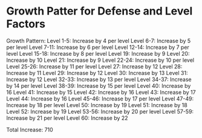 # Growth Patter for Defense and Level Factors
Growth Pattern:
Level 1-5: Increase by 4 per level
Level 6-7: Increase by 5 per level
Level 7-11: Increase by 6 per level
Level 12-14: Increase by 7 per level
Level 15-18: Increase by 8 per level
Level 19: Increase by 9
Level 20: Increase by 10
Level 21: Increase by 9
Level 22-24: Increase by 10 per level
Level 25-26: Increase by 11 per level
Level 27: Increase by 12
Level 28: Increase by 11
Level 29: Increase by 12
Level 30: Increase by 13
Level 31: Increase by 12
Level 32-33: Increase by 13 per level
Level 34-37: Increase by 14 per level
Level 38-39: Increase by 15 per level
Level 40: Increase by 16
Level 41: Increase by 15
Level 42: Increase by 16
Level 43: Increase by 17
Level 44: Increase by 16
Level 45-46: Increase by 17 per level
Level 47-49: Increase by 18 per level
Level 50: Increase by 19
Level 51: Increase by 18
Level 52: Increase by 19
Level 53-56: Increase by 20 per level
Level 57-59: Increase by 21 per level
Level 60: Increase by 22

Total Increase: 710